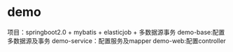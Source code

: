 # demo
项目：springboot2.0 + mybatis + elasticjob + 多数据源事务
demo-base:配置多数据源及事务
demo-service：配置服务及mapper
demo-web:配置controller
